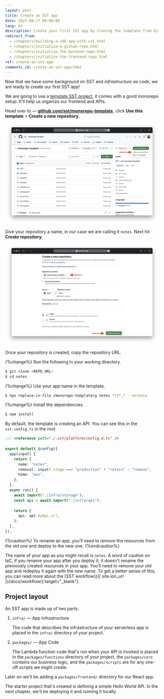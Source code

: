 ```yaml
---
layout: post
title: Create an SST app
date: 2021-08-17 00:00:00
lang: en
description: Create your first SST app by cloning the template from GitHub.
redirect_from:
  - /chapters/building-a-cdk-app-with-sst.html
  - /chapters/initialize-a-github-repo.html
  - /chapters/initialize-the-backend-repo.html
  - /chapters/initialize-the-frontend-repo.html
ref: create-an-sst-app
comments_id: create-an-sst-app/2462
---
```


Now that we have some background on SST and _infrastructure as code_, we are ready to create our first SST app!

We are going to use a [template SST project][Template], it comes with a good monorepo setup. It'll help us organize our frontend and APIs.

Head over to — [**github.com/sst/monorepo-template**][Template], click **Use this template** > **Create a new repository**. 

![Use the SST monorepo GitHub template screenshot](/assets/part2/use-the-sst-monorepo-github-template-screenshot.png)

Give your repository a name, in our case we are calling it `notes`. Next hit **Create repository**.

![Name new GitHub repository screenshot](/assets/part2/name-new-github-repository.png)

Once your repository is created, copy the repository URL.

{%change%} Run the following in your working directory.

```bash
$ git clone <REPO_URL>
$ cd notes
```

{%change%} Use your app name in the template.

```bash
$ npx replace-in-file /monorepo-template/g notes **/*.* --verbose
```

{%change%} Install the dependencies.

```bash
$ npm install
```

By default, the template is creating an API. You can see this in the `sst.config.ts` in the root.

```ts
/// <reference path="./.sst/platform/config.d.ts" />

export default $config({
  app(input) {
    return {
      name: "notes",
      removal: input?.stage === "production" ? "retain" : "remove",
      home: "aws",
    };
  },
  async run() {
    await import("./infra/storage");
    const api = await import("./infra/api");

    return {
      api: api.myApi.url,
    };
  },
});
```

{%caution%}
To rename an app, you’ll need to remove the resources from the old one and deploy to the new one.
{%endcaution%}

The name of your app as you might recall is `notes`. A word of caution on IaC, if you rename your app after you deploy it, it doesn't rename the previously created resources in your app. You'll need to remove your old app and redeploy it again with the new name. To get a better sense of this, you can read more about the [SST workflow]({{ site.ion_url }}/docs/workflow){:target="_blank"}.

## Project layout

An SST app is made up of two parts.

1. `infra/` — App Infrastructure

   The code that describes the infrastructure of your serverless app is placed in the `infra/` directory of your project.

2. `packages/` — App Code

   The Lambda function code that's run when your API is invoked is placed in the `packages/functions` directory of your project, the `packages/core` contains our business logic, and the `packages/scripts` are for any one-off scripts we might create.

Later on we'll be adding a `packages/frontend/` directory for our React app.

The starter project that's created is defining a simple _Hello World_ API. In the next chapter, we'll be deploying it and running it locally.

[Template]: (https://github.com/sst/monorepo-template)
